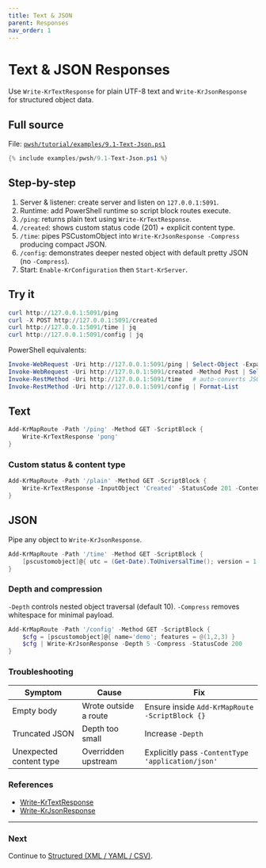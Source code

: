 ```yaml
---
title: Text & JSON
parent: Responses
nav_order: 1
---
```


# Text & JSON Responses

Use `Write-KrTextResponse` for plain UTF-8 text and `Write-KrJsonResponse` for structured object data.

## Full source

File: [`pwsh/tutorial/examples/9.1-Text-Json.ps1`][9.1-Text-Json.ps1]

```powershell
{% include examples/pwsh/9.1-Text-Json.ps1 %}
```

## Step-by-step

1. Server & listener: create server and listen on `127.0.0.1:5091`.
2. Runtime: add PowerShell runtime so script block routes execute.
3. `/ping`: returns plain text using `Write-KrTextResponse`.
4. `/created`: shows custom status code (201) + explicit content type.
5. `/time`: pipes PSCustomObject into `Write-KrJsonResponse -Compress` producing compact JSON.
6. `/config`: demonstrates deeper nested object with default pretty JSON (no `-Compress`).
7. Start: `Enable-KrConfiguration` then `Start-KrServer`.

## Try it

```powershell
curl http://127.0.0.1:5091/ping
curl -X POST http://127.0.0.1:5091/created
curl http://127.0.0.1:5091/time | jq
curl http://127.0.0.1:5091/config | jq
```

PowerShell equivalents:

```powershell
Invoke-WebRequest -Uri http://127.0.0.1:5091/ping | Select-Object -ExpandProperty Content
Invoke-WebRequest -Uri http://127.0.0.1:5091/created -Method Post | Select-Object -ExpandProperty Content
Invoke-RestMethod -Uri http://127.0.0.1:5091/time   # auto-converts JSON
Invoke-RestMethod -Uri http://127.0.0.1:5091/config | Format-List
```

## Text

```powershell
Add-KrMapRoute -Path '/ping' -Method GET -ScriptBlock {
    Write-KrTextResponse 'pong'
}
```

### Custom status & content type

```powershell
Add-KrMapRoute -Path '/plain' -Method GET -ScriptBlock {
    Write-KrTextResponse -InputObject 'Created' -StatusCode 201 -ContentType 'text/plain; charset=utf-8'
}
```

## JSON

Pipe any object to `Write-KrJsonResponse`.

```powershell
Add-KrMapRoute -Path '/time' -Method GET -ScriptBlock {
    [pscustomobject]@{ utc = (Get-Date).ToUniversalTime(); version = 1 } | Write-KrJsonResponse -Compress
}
```

### Depth and compression

`-Depth` controls nested object traversal (default 10). `-Compress` removes whitespace for minimal payload.

```powershell
Add-KrMapRoute -Path '/config' -Method GET -ScriptBlock {
    $cfg = [pscustomobject]@{ name='demo'; features = @(1,2,3) }
    $cfg | Write-KrJsonResponse -Depth 5 -Compress -StatusCode 200
}
```

### Troubleshooting

| Symptom | Cause | Fix |
|---------|-------|-----|
| Empty body | Wrote outside a route | Ensure inside `Add-KrMapRoute -ScriptBlock {}` |
| Truncated JSON | Depth too small | Increase `-Depth` |
| Unexpected content type | Overridden upstream | Explicitly pass `-ContentType 'application/json'` |

### References

- [Write-KrTextResponse](/pwsh/cmdlets/Write-KrTextResponse)
- [Write-KrJsonResponse](/pwsh/cmdlets/Write-KrJsonResponse)

---

### Next

Continue to [Structured (XML / YAML / CSV)](./2.Structured-Xml-Yaml-Csv).

[9.1-Text-Json.ps1]: /pwsh/tutorial/examples/9.1-Text-Json.ps1
